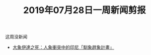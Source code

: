 ﻿---
title: 2019年07月28日一周新闻剪报
layout: post
comment: on
---

这周没新闻

<!--excerpt-->

* [大象伊達之死：人象衝突中的印尼「馴象趕象計畫」](https://global.udn.com/global_vision/story/8664/3952369)

